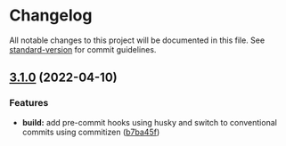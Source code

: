 # Changelog

All notable changes to this project will be documented in this file. See [standard-version](https://github.com/conventional-changelog/standard-version) for commit guidelines.

## [3.1.0](https://github.com/barthogenes/screeps-B-AI/compare/v1.1.0...v3.1.0) (2022-04-10)


### Features

* **build:** add pre-commit hooks using husky and switch to conventional commits using commitizen ([b7ba45f](https://github.com/barthogenes/screeps-B-AI/commit/b7ba45fbf0cc112c236b14309a22c0a39bc8c4fd))
